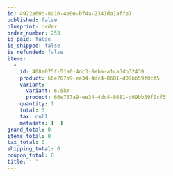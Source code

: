```yaml
---
id: 4922e60b-8a10-4e0e-bf4a-2341da1affe7
published: false
blueprint: order
order_number: 253
is_paid: false
is_shipped: false
is_refunded: false
items:
  -
    id: 408a075f-51a0-4dc3-8eba-a1ca3db32439
    product: 66e767a9-ee34-4dc4-8681-d09bb59f0cf5
    variant:
      variant: 6.5km
      product: 66e767a9-ee34-4dc4-8681-d09bb59f0cf5
    quantity: 1
    total: 0
    tax: null
    metadata: {  }
grand_total: 0
items_total: 0
tax_total: 0
shipping_total: 0
coupon_total: 0
title: ' '
---
```


